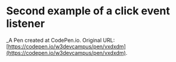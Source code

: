 # Second example of a click event listener
 _A Pen created at CodePen.io. Original URL: [https://codepen.io/w3devcampus/pen/vxdxdm](https://codepen.io/w3devcampus/pen/vxdxdm).

 